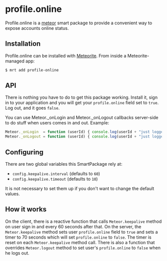 # profile.online

Profile.online is a [meteor](http://meteor.com) smart package to
provide a convenient way to expose accounts online status.


## Installation

Profile.online can be installed with 
[Meteorite](https://github.com/oortcloud/meteorite/).
From inside a Meteorite-managed app:

``` sh
$ mrt add profile-online
```

## API

There is nothing you have to do to get this package working.
Install it, sign in to your application and you will get
your ```profile.online``` field set to ```true```. Log out,
and it goes ```false```.

You can use Meteor._onLogin and Meteor._onLogout callbacks
server-side to do stuff when users comes in and out.
Example:
```javascript
Meteor._onLogin  = function (userId) { console.log(userId + "just logged in.") }
Meteor._onLogout = function (userId) { console.log(userId + "just logged out.") }
```

## Configuring

There are two global variables this SmartPackage rely at:
- ```config.keepalive.interval``` (defaults to ```60```)
- ```config.keepalive.timeout``` (defaults to ```10```)

It is not necessary to set them up if you don't want to change
the default values.

## How it works

On the client, there is a reactive function that calls
```Meteor.keepalive``` method on user sign in and every
60 seconds after that. On the server, the ```Meteor.keepalive```
method sets user ```profile.online``` field to ```true```
and sets a timer to 70 seconds which will set ```profile.online```
to ```false```. The timer is reset on each ```Meteor.keepalive```
method call. There is also a function that overrides ```Meteor.logout```
method to set user's ```profile.online``` to ```false``` when he
logs out.
